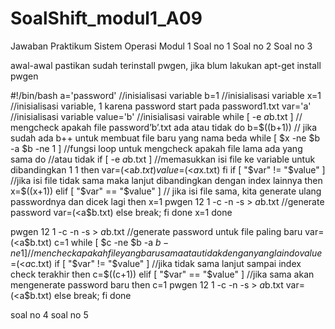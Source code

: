# SoalShift_modul1_A09
Jawaban Praktikum Sistem Operasi Modul 1
Soal no 1
Soal no 2
Soal no 3

awal-awal pastikan sudah terinstall pwgen, jika blum lakukan 
apt-get install pwgen

#!/bin/bash
a='password'  //inisialisasi variable 
b=1		//inisialisasi variable
x=1		//inisialisasi variable, 1 karena password start pada password1.txt
var='a'		//inisialisasi variable
value='b'	//inisialisasi vairable
while [ -e $a$b.txt ]   // mengcheck apakah file password’b’.txt ada atau tidak
do
b=$((b+1))		// jika sudah ada b++ untuk membuat file baru yang nama beda
while [ $x -ne $b -a $b -ne 1 ] //fungsi loop untuk mengcheck apakah file lama ada yang sama 
do				//atau tidak
if [ -e $a$b.txt ]		//memasukkan isi file ke variable untuk dibandingkan 1 1
then
var=$(<$a$b.txt)
value=$(<$a$x.txt)
fi
  if [ "$var" != "$value" ] //jika isi file tidak sama maka lanjut dibandingkan dengan index lainnya
then
x=$((x+1))
elif [ "$var" == "$value" ] // jika isi file sama, kita generate ulang passwordnya dan dicek lagi
then
  x=1
pwgen 12 1 -c -n -s > $a$b.txt  //generate password
var=$(<$a$b.txt)
else
  break;
fi
done
x=1
done

pwgen 12 1 -c -n -s > $a$b.txt //generate password untuk file paling baru
var=$(<$a$b.txt)
c=1
while [ $c -ne $b -a $b -ne 1 ] //mencheck apakah file yang baru sama atau tidak dengan yang lain
do
value=$(<$a$c.txt)
  if [ "$var" != "$value" ] //jika tidak sama lanjut sampai index check terakhir
then
c=$((c+1))
elif [ "$var" == "$value" ] //jika sama akan mengenerate password baru
then
  c=1
pwgen 12 1 -c -n -s > $a$b.txt
var=$(<$a$b.txt)
else
  break;
fi
done

soal no 4
soal no 5
